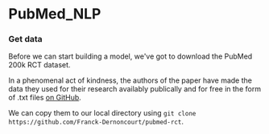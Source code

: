 # PubMed_NLP

### Get data

Before we can start building a model, we've got to download the PubMed 200k RCT dataset.

In a phenomenal act of kindness, the authors of the paper have made the data they used for their research availably publically and for free in the form of .txt files [on GitHub](https://github.com/Franck-Dernoncourt/pubmed-rct).

We can copy them to our local directory using `git clone https://github.com/Franck-Dernoncourt/pubmed-rct`.
